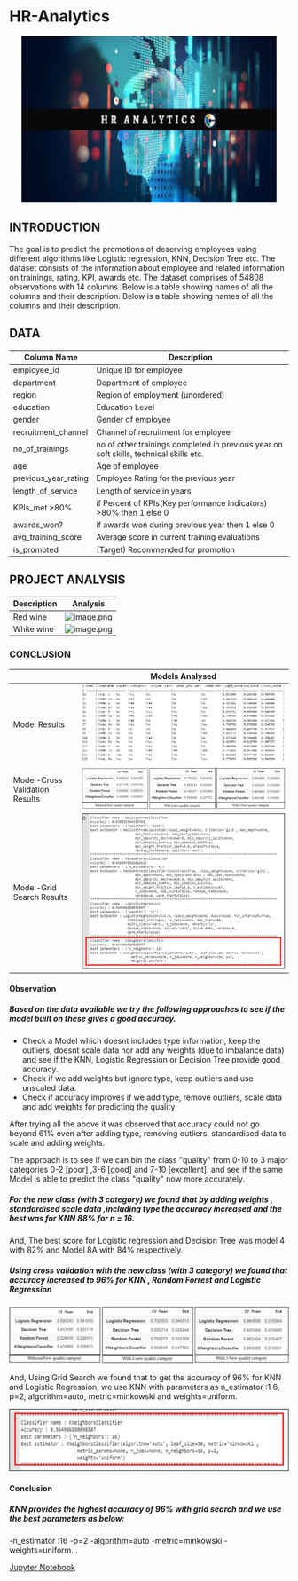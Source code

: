 # HR-Analytics
<p align="center">
  <img width="460" height="300" src="images/HRAnalytics.jpg">
</p>


## INTRODUCTION
The goal is to predict the promotions of deserving employees using different algorithms like Logistic regression, KNN, Decision Tree etc. 
The dataset consists of the information about employee and related information on trainings, rating, KPI, awards etc. 
The dataset comprises of 54808 observations with 14 columns. Below is a table showing names of all the columns and their description. 
Below is a table showing names of all the columns and their description.

## DATA
| Column Name          | Description                                                                                   |
| -------------        | -------------                                                                                 | 
| employee_id	         | Unique ID for employee                                                                        | 
| department	         | Department of employee                                                                        |  
| region               | Region of employment (unordered)                                                              | 
| education            | Education Level                                                                               |   
| gender               | Gender of employee                                                                            |
| recruitment_channel  | Channel of recruitment for employee                                                           |
| no_of_trainings	     | no of other trainings completed in previous year on soft skills, technical skills etc.        |
| age                  | Age of employee                                                                               |
| previous_year_rating | Employee Rating for the previous year                                                         |
| length_of_service    | Length of service in years                                                                    |
| KPIs_met >80%        | if Percent of KPIs(Key performance Indicators) >80% then 1 else 0                             |
| awards_won?          | if awards won during previous year then 1 else 0                                              |
| avg_training_score   | Average score in current training evaluations                                                 |
| is_promoted          | (Target) Recommended for promotion                                                            |     


## PROJECT ANALYSIS
| Description | Analysis |
| --- | --- |
| Red wine  | ![image.png](images/redwinedataset.png) |
| White wine | ![image.png](images/whitewinedataset.png) |


### CONCLUSION

|     | Models Analysed |
| --- | ---             |
| Model Results                  | ![image.jpg](images/Models.jpg) |
| Model-Cross Validation Results | ![image.jpg](images/CrossValidationResults.png) |
| Model-Grid Search Results      | ![image.jpg](images/GridSearchResults.png) |

#### Observation
##### Based on the data available we try the following approaches to see if the model built on these gives a good accuracy.
- Check a Model which doesnt includes type information, keep the outliers, doesnt scale data nor add any weights (due to imbalance data) and see if the KNN, Logistic Regression or Decision Tree provide good accuracy.
- Check if we add weights but ignore type, keep outliers and use unscaled data.
- Check if accuracy improves if we add type, remove outliers, scale data and add weights for predicting the quality 

After trying all the above it was observed that accuracy could not go beyond 61% even after adding type, removing outliers, standardised data to scale and adding weights. 

The approach is to see if we can bin the class "quality" from 0-10 to 3 major categories 0-2 [poor] ,3-6 [good] and 7-10 [excellent]. and see if the same Model is able to predict the class "quality" now more accurately.

##### For the new class (with 3 category) we found that by adding weights , standardised scale data ,including type the accuracy increased and the best was for KNN  88% for n = 16.

And, The best score for Logistic regression and Decision Tree was model 4 with 82% and Model 8A with 84% respectively.

##### Using cross validation with the new class (with 3 category) we found that accuracy increased to 96% for KNN , Random Forrest and Logistic Regression

![image.jpg](images/CrossValidationResults.png) 

And, Using Grid Search we found that to get the accuracy of 96% for KNN and Logistic Regression, we use KNN with parameters as n_estimator :1 6, p=2, algorithm=auto, metric=minkowski and weights=uniform.

![image.jpg](images/GridSearchFinalResults.png) 
#### Conclusion
##### KNN provides the highest accuracy of 96% with grid search and we use the best parameters as below:
-n_estimator :16
-p=2
-algorithm=auto
-metric=minkowski
-weights=uniform.
.


[Jupyter Notebook](.WineQuality-Classification/EDA_ModelEvaluation_Report/LogisticRegression_WineQuality_V2.ipynb)

